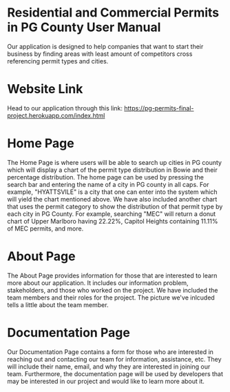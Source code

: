 # Residential and Commercial Permits in PG County User Manual

Our application is designed to help companies that want to start their business by finding areas with least amount of competitors cross referencing permit types and cities.

# Website Link

Head to our application through this link: https://pg-permits-final-project.herokuapp.com/index.html

# Home Page

The Home Page is where users will be able to search up cities in PG county which will display a chart of the permit type distribution in Bowie and their percentage distribution. The home page can be used by pressing the search bar and entering the name of a city in PG county in all caps. For example, "HYATTSVILE" is a city that one can enter into the system which will yield the chart mentioned above. We have also included another chart that uses the permit category to show the distribution of that permit type by each city in PG County. For example, searching "MEC" will return a donut chart of Upper Marlboro having 22.22%, Capitol Heights containing 11.11% of MEC permits, and more. 

# About Page

The About Page provides information for those that are interested to learn more about our application. It includes our information problem, stakeholders, and those who worked on the project. We have included the team members and their roles for the project. The picture we've inlcuded tells a little about the team member. 

# Documentation Page

Our Documentation Page contains a form for those who are interested in reaching out and contacting our team for information, assistance, etc. They will include their name, email, and why they are interested in joining our team.  Furthermore, the documentation page will be used by developers that may be interested in our project and would like to learn more about it. 



